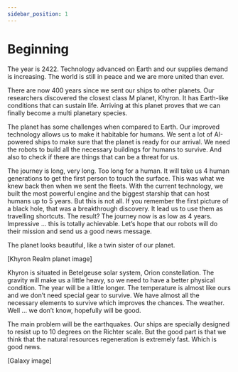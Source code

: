 ```yaml
---
sidebar_position: 1
---
```


# Beginning

The year is 2422. Technology advanced on Earth and our supplies demand is increasing. The world is still in peace and we are more united than ever.

There are now 400 years since we sent our ships to other planets. Our researchers discovered the closest class M planet, Khyron. It has Earth-like conditions that can sustain life. Arriving at this planet proves that we can finally become a multi planetary species.

The planet has some challenges when compared to Earth. Our improved technology allows us to make it habitable for humans. We sent a lot of AI-powered ships to make sure that the planet is ready for our arrival. We need the robots to build all the necessary buildings for humans to survive. And also to check if there are things that can be a threat for us.

The journey is long, very long. Too long for a human. It will take us 4 human generations to get the first person to touch the surface. This was what we knew back then when we sent the fleets. With the current technology, we built the most powerful engine and the biggest starship that can host humans up to 5 years. But this is not all. If you remember the first picture of a black hole, that was a breakthrough discovery. It lead us to use them as travelling shortcuts. The result? The journey now is as low as 4 years. Impressive … this is totally achievable. Let’s hope that our robots will do their mission and send us a good news message.

The planet looks beautiful, like a twin sister of our planet.

[Khyron Realm planet image]

Khyron is situated in Betelgeuse solar system, Orion constellation. The gravity will make us a little heavy, so we need to have a better physical condition. The year will be a little longer. The temperature is almost like ours and we don’t need special gear to survive. We have almost all the necessary elements to survive which improves the chances. The weather. Well … we don’t know, hopefully will be good.

The main problem will be the earthquakes. Our ships are specially designed to resist up to 10 degrees on the Richter scale. But the good part is that we think that the natural resources regeneration is extremely fast. Which is good news.

[Galaxy image]